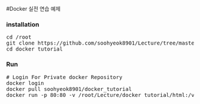 #Docker 실전 연습 예제
### installation
<pre>
cd /root
git clone https://github.com/soohyeok8901/Lecture/tree/master/docker_tutorial
cd docker_tutorial
</pre>
### Run
<pre>
# Login For Private docker Repository
docker login
docker pull soohyeok8901/docker_tutorial
docker run -p 80:80 -v /root/Lecture/docker_tutorial/html:/var/www/html soohyeok8901/docker_tutorial
</pre>
